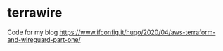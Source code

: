# terrawire
Code for my blog https://www.ifconfig.it/hugo/2020/04/aws-terraform-and-wireguard-part-one/
